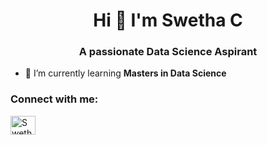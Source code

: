 <h1 align="center">Hi 👋 I'm Swetha C</h1>
<h3 align="center">A passionate Data Science Aspirant</h3>

- 🌱 I’m currently learning **Masters in Data Science**

<h3 align="left">Connect with me:</h3>
<p align="left">
<a href="https://linkedin.com/in/swetha-chandran-127759316" target="blank"><img align="center" src="https://raw.githubusercontent.com/rahuldkjain/github-profile-readme-generator/master/src/images/icons/Social/linked-in-alt.svg" alt="Swetha Chandran" height="30" width="40" /></a>
</p>
